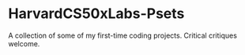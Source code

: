# HarvardCS50xLabs-Psets
A collection of some of my first-time coding projects. Critical critiques welcome.
